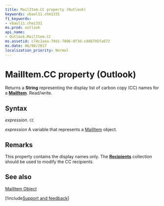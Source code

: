 ```yaml
---
title: MailItem.CC property (Outlook)
keywords: vbaol11.chm1331
f1_keywords:
- vbaol11.chm1331
ms.prod: outlook
api_name:
- Outlook.MailItem.CC
ms.assetid: c74c1aea-79d1-7096-8f3d-cdd6795fa672
ms.date: 06/08/2017
localization_priority: Normal
---
```



# MailItem.CC property (Outlook)

Returns a  **String** representing the display list of carbon copy (CC) names for a **[MailItem](Outlook.MailItem.md)**. Read/write.


## Syntax

_expression_. `CC`

_expression_ A variable that represents a [MailItem](Outlook.MailItem.md) object.


## Remarks

This property contains the display names only. The **[Recipients](Outlook.Recipients.md)** collection should be used to modify the CC recipients.


## See also


[MailItem Object](Outlook.MailItem.md)

[!include[Support and feedback](~/includes/feedback-boilerplate.md)]
